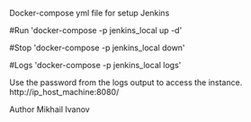 Docker-compose yml file for setup Jenkins

#Run
'docker-compose -p jenkins_local up -d'

#Stop 
'docker-compose -p jenkins_local down'

#Logs
'docker-compose -p jenkins_local logs'

Use the password from the logs output to access the instance.
http://ip_host_machine:8080/


Author Mikhail Ivanov


